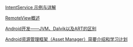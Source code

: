 [IntentService 示例与详解](https://www.jianshu.com/p/332b6daf91f0)

[RemoteView概述](https://www.cnblogs.com/playing/archive/2011/04/22/2024775.html)

[Android开发——JVM、Dalvik以及ART的区别](https://blog.csdn.net/seu_calvin/article/details/52354964)

[Android资源管理框架（Asset Manager）简要介绍和学习计划](https://blog.csdn.net/Luoshengyang/article/details/8738877)